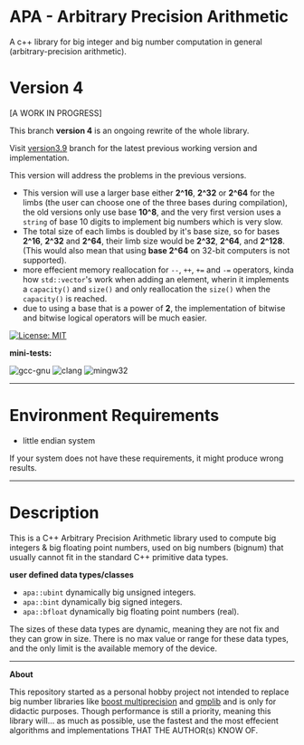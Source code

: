 # APA - Arbitrary Precision Arithmetic

A c++ library for big integer and big number computation in general (arbitrary-precision arithmetic).

# Version 4

[A WORK IN PROGRESS]

This branch **version 4** is an ongoing rewrite of the whole library.

Visit [version3.9](https://github.com/mrdcvlsc/APA/tree/version_3.9) branch for the latest previous working version and implementation.

This version will address the problems in the previous versions.

- This version will use a larger base either **2^16**, **2^32** or **2^64** for the limbs (the user can choose one of the three bases during compilation), the old versions only use base **10^8**, and the very first version uses a ```string``` of base 10 digits to implement big numbers which is very slow.
- The total size of each limbs is doubled by it's base size, so for bases **2^16**, **2^32** and **2^64**, their limb size would be **2^32**, **2^64**, and **2^128**. (This would also mean that using **base 2^64** on 32-bit computers is not supported).
- more effecient memory reallocation for ```--```, ```++```, ```+=``` and ```-=``` operators, kinda how ```std::vector```'s work when adding an element, wherin it implements a ```capacity()``` and ```size()``` and only reallocation the ```size()``` when the ```capacity()``` is reached.
- due to using a base that is a power of **2**, the implementation of bitwise and bitwise logical operators will be much easier.

<!-- ![build](https://github.com/mrdcvlsc/uint320/actions/workflows/build.yml/badge.svg) -->
[![License: MIT](https://img.shields.io/badge/License-MIT-green.svg)](https://opensource.org/licenses/MIT)

**mini-tests:**

![gcc-gnu](https://github.com/mrdcvlsc/APA/actions/workflows/gcc-gnu.yml/badge.svg)
![clang](https://github.com/mrdcvlsc/APA/actions/workflows/clang.yml/badge.svg)
![mingw32](https://github.com/mrdcvlsc/APA/actions/workflows/mingw64.yml/badge.svg)

-----

# Environment Requirements
- little endian system

If your system does not have these requirements, it might produce wrong results.

-----

# Description

This is a C++ Arbitrary Precision Arithmetic library used to compute big integers & big floating point numbers, used on big numbers (bignum) that usually cannot fit in the standard C++ primitive data types.

**user defined data types/classes**

- ```apa::ubint``` dynamically big unsigned integers.
- ```apa::bint``` dynamically big signed integers.
- ```apa::bfloat``` dynamically big floating point numbers (real).

The sizes of these data types are dynamic, meaning they are not fix and they can grow in size. There is no max value or range for these data types, and the only limit is the available memory of the device.

-----

**About**

This repository started as a personal hobby project not intended to replace big number libraries like [boost multiprecision](https://www.boost.org/doc/libs/1_72_0/libs/multiprecision/doc/html/index.html) and [gmplib](https://gmplib.org/) and is only for didactic purposes. Though performance is still a priority, meaning this library will... as much as possible, use the fastest and the most effecient algorithms and implementations THAT THE AUTHOR(s) KNOW OF.
